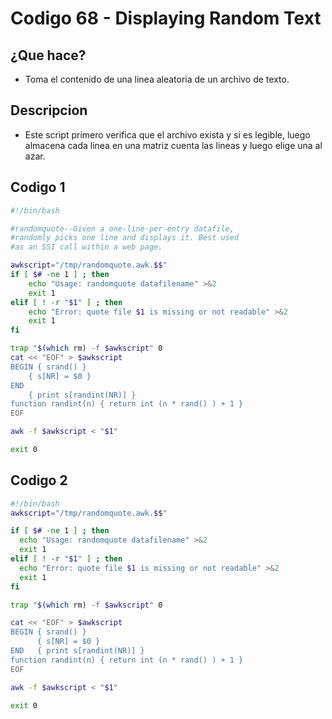 # Codigo 68 - Displaying Random Text

## ¿Que hace?
- Toma el contenido de una linea aleatoria de un archivo de texto.

## Descripcion
- Este script primero verifica que el archivo exista y si es legible, luego almacena cada linea en una matriz cuenta las lineas y luego elige una al azar.

## Codigo 1
```bash
#!/bin/bash

#randomquote--Given a one-line-per-entry datafile,
#randomly picks one line and displays it. Best used
#as an SSI call within a web page.

awkscript="/tmp/randomquote.awk.$$"
if [ $# -ne 1 ] ; then
    echo "Usage: randomquote datafilename" >&2
    exit 1
elif [ ! -r "$1" ] ; then
    echo "Error: quote file $1 is missing or not readable" >&2
    exit 1
fi

trap "$(which rm) -f $awkscript" 0
cat << "EOF" > $awkscript
BEGIN { srand() }
    { s[NR] = $0 }
END
    { print s[randint(NR)] }
function randint(n) { return int (n * rand() ) + 1 }
EOF

awk -f $awkscript < "$1"

exit 0
```

## Codigo 2
```bash
#!/bin/bash
awkscript="/tmp/randomquote.awk.$$"

if [ $# -ne 1 ] ; then
  echo "Usage: randomquote datafilename" >&2
  exit 1
elif [ ! -r "$1" ] ; then
  echo "Error: quote file $1 is missing or not readable" >&2
  exit 1
fi

trap "$(which rm) -f $awkscript" 0

cat << "EOF" > $awkscript
BEGIN { srand() }
      { s[NR] = $0 } 
END   { print s[randint(NR)] } 
function randint(n) { return int (n * rand() ) + 1 }
EOF

awk -f $awkscript < "$1"

exit 0

```